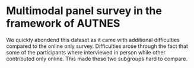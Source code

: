 # Multimodal panel survey in the framework of AUTNES

We quickly abondend this dataset as it came with additional difficulties compared to the online only survey.
Difficulties arose through the fact that some of the participants where interviewed in person while other contributed only online. This made these two subgroups hard to compare.
